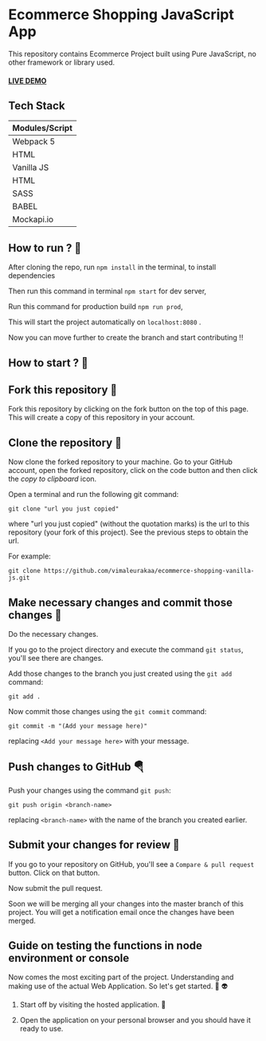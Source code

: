 # Ecommerce Shopping JavaScript App

This repository contains Ecommerce Project built using Pure JavaScript, no other framework or library used.

#### [LIVE DEMO](https://ecommerce-shoplane.web.app)

## Tech Stack

| Modules/Script |
| -------------- |
| Webpack 5      |
| HTML           |
| Vanilla JS     |
| HTML           |
| SASS           |
| BABEL          |
| Mockapi.io     |

## How to run ? 🛴

After cloning the repo, run `npm install` in the terminal, to install dependencies <br>

Then run this command in terminal `npm start` for dev server,<br>

Run this command for production build `npm run prod`, <br>

This will start the project automatically on `localhost:8080` .<br>

Now you can move further to create the branch and start contributing !!

## How to start ? 🎪

## Fork this repository 🚀

Fork this repository by clicking on the fork button on the top of this page.
This will create a copy of this repository in your account.

## Clone the repository 🏁

Now clone the forked repository to your machine. Go to your GitHub account, open the forked repository, click on the code button and then click the _copy to clipboard_ icon.

Open a terminal and run the following git command:

```
git clone "url you just copied"
```

where "url you just copied" (without the quotation marks) is the url to this repository (your fork of this project). See the previous steps to obtain the url.

For example:

```
git clone https://github.com/vimaleurakaa/ecommerce-shopping-vanilla-js.git
```

## Make necessary changes and commit those changes 🚏

Do the necessary changes.

If you go to the project directory and execute the command `git status`, you'll see there are changes.

Add those changes to the branch you just created using the `git add` command:

```
git add .
```

Now commit those changes using the `git commit` command:

```
git commit -m "(Add your message here)"
```

replacing `<Add your message here>` with your message.

## Push changes to GitHub 🪂

Push your changes using the command `git push`:

```
git push origin <branch-name>
```

replacing `<branch-name>` with the name of the branch you created earlier.

## Submit your changes for review 🚩

If you go to your repository on GitHub, you'll see a `Compare & pull request` button. Click on that button.

Now submit the pull request.

Soon we will be merging all your changes into the master branch of this project. You will get a notification email once the changes have been merged.

## Guide on testing the functions in node environment or console

Now comes the most exciting part of the project. Understanding and making use of the actual Web Application. So let's get started. 🥳 👽

1. Start off by visiting the hosted application. 👻

2. Open the application on your personal browser and you should have it ready to use.
